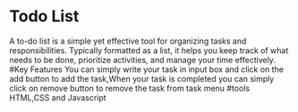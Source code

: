 # Todo List
A to-do list is a simple yet effective tool for organizing tasks and responsibilities. Typically formatted as a list, it helps you keep track of what needs to be done, prioritize activities, and manage your time effectively.
#Key Features
You can simply write your task in input box
and click on the add button to add the task,When your task is completed
you can simply click on remove button to remove the task from task menu
#tools
HTML,CSS and Javascript
